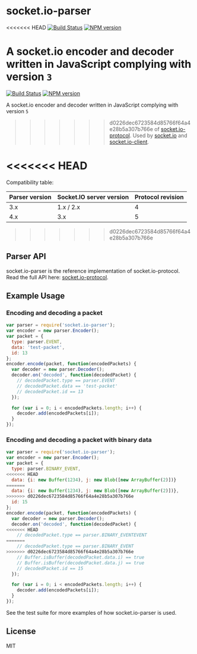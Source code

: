 
# socket.io-parser

<<<<<<< HEAD
[![Build Status](https://secure.travis-ci.org/socketio/socket.io-parser.svg?branch=master)](http://travis-ci.org/socketio/socket.io-parser)
[![NPM version](https://badge.fury.io/js/socket.io-parser.svg)](http://badge.fury.io/js/socket.io-parser)

A socket.io encoder and decoder written in JavaScript complying with version `3`
=======
[![Build Status](https://github.com/socketio/socket.io-parser/workflows/CI/badge.svg)](https://github.com/socketio/socket.io-parser/actions)
[![NPM version](https://badge.fury.io/js/socket.io-parser.svg)](http://badge.fury.io/js/socket.io-parser)

A socket.io encoder and decoder written in JavaScript complying with version `5`
>>>>>>> d0226dec6723584d85766f64a4e28b5a307b766e
of [socket.io-protocol](https://github.com/socketio/socket.io-protocol).
Used by [socket.io](https://github.com/automattic/socket.io) and
[socket.io-client](https://github.com/automattic/socket.io-client).

<<<<<<< HEAD
=======
Compatibility table:

| Parser version | Socket.IO server version | Protocol revision |
|----------------| ------------------------ | ----------------- |
| 3.x            | 1.x / 2.x                | 4                 |
| 4.x            | 3.x                      | 5                 |


>>>>>>> d0226dec6723584d85766f64a4e28b5a307b766e
## Parser API

  socket.io-parser is the reference implementation of socket.io-protocol. Read
  the full API here:
  [socket.io-protocol](https://github.com/learnboost/socket.io-protocol).

## Example Usage

### Encoding and decoding a packet

```js
var parser = require('socket.io-parser');
var encoder = new parser.Encoder();
var packet = {
  type: parser.EVENT,
  data: 'test-packet',
  id: 13
};
encoder.encode(packet, function(encodedPackets) {
  var decoder = new parser.Decoder();
  decoder.on('decoded', function(decodedPacket) {
    // decodedPacket.type == parser.EVENT
    // decodedPacket.data == 'test-packet'
    // decodedPacket.id == 13
  });

  for (var i = 0; i < encodedPackets.length; i++) {
    decoder.add(encodedPackets[i]);
  }
});
```

### Encoding and decoding a packet with binary data

```js
var parser = require('socket.io-parser');
var encoder = new parser.Encoder();
var packet = {
  type: parser.BINARY_EVENT,
<<<<<<< HEAD
  data: {i: new Buffer(1234), j: new Blob([new ArrayBuffer(2)])}
=======
  data: {i: new Buffer(1234), j: new Blob([new ArrayBuffer(2)])},
>>>>>>> d0226dec6723584d85766f64a4e28b5a307b766e
  id: 15
};
encoder.encode(packet, function(encodedPackets) {
  var decoder = new parser.Decoder();
  decoder.on('decoded', function(decodedPacket) {
<<<<<<< HEAD
    // decodedPacket.type == parser.BINARY_EVENTEVENT
=======
    // decodedPacket.type == parser.BINARY_EVENT
>>>>>>> d0226dec6723584d85766f64a4e28b5a307b766e
    // Buffer.isBuffer(decodedPacket.data.i) == true
    // Buffer.isBuffer(decodedPacket.data.j) == true
    // decodedPacket.id == 15
  });

  for (var i = 0; i < encodedPackets.length; i++) {
    decoder.add(encodedPackets[i]);
  }
});
```
See the test suite for more examples of how socket.io-parser is used.


## License

MIT
